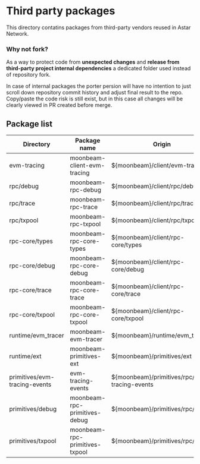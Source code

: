# Third party packages

This directory contatins packages from third-party vendors reused in Astar Network.

### Why not fork?

As a way to protect code from **unexpected changes** and **release from third-party project
internal dependencies** a dedicated folder used instead of repository fork.

In case of internal packages the porter persion will have no intention to just scroll down
repository commit history and adjust final result to the repo. Copy/paste the code risk is
still exist, but in this case all changes will be clearly viewed in PR created before merge.

## Package list

| Directory                          | Package name                   | Origin                                        |
|------------------------------------|--------------------------------|-----------------------------------------------|
| evm-tracing                        | moonbeam-client-evm-tracing    | ${moonbeam}/client/evm-tracing                | 
| rpc/debug                          | moonbeam-rpc-debug             | ${moonbeam}/client/rpc/debug                  |
| rpc/trace                          | moonbeam-rpc-trace             | ${moonbeam}/client/rpc/trace                  |
| rpc/txpool                         | moonbeam-rpc-txpool            | ${moonbeam}/client/rpc/txpool                 |
| rpc-core/types                     | moonbeam-rpc-core-types        | ${moonbeam}/client/rpc-core/types             |
| rpc-core/debug                     | moonbeam-rpc-core-debug        | ${moonbeam}/client/rpc-core/debug             |
| rpc-core/trace                     | moonbeam-rpc-core-trace        | ${moonbeam}/client/rpc-core/trace             |
| rpc-core/txpool                    | moonbeam-rpc-core-txpool       | ${moonbeam}/client/rpc-core/txpool            |
| runtime/evm_tracer                 | moonbeam-evm-tracer            | ${moonbeam}/runtime/evm_tracer                |
| runtime/ext                        | moonbeam-primitives-ext        | ${moonbeam}/primitives/ext                    |
| primitives/evm-tracing-events      | evm-tracing-events             | ${moonbeam}/primitives/rpc/evm-tracing-events |
| primitives/debug                   | moonbeam-rpc-primitives-debug  | ${moonbeam}/primitives/rpc/debug              |
| primitives/txpool                  | moonbeam-rpc-primitives-txpool | ${moonbeam}/primitives/rpc/txpool             |

